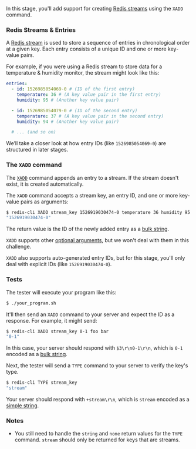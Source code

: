 In this stage, you'll add support for creating [Redis streams](https://redis.io/docs/latest/develop/data-types/streams/) using the `XADD` command.

### Redis Streams & Entries

A [Redis stream](https://redis.io/docs/latest/develop/data-types/streams/) is used to store a sequence of entries in chronological order at a given key. Each entry consists of a unique ID and one or more key-value pairs.

For example, if you were using a Redis stream to store data for a temperature & humidity monitor, the stream might look like this:

```yaml
entries:
  - id: 1526985054069-0 # (ID of the first entry)
    temperature: 36 # (A key value pair in the first entry)
    humidity: 95 # (Another key value pair)

  - id: 1526985054079-0 # (ID of the second entry)
    temperature: 37 # (A key value pair in the second entry)
    humidity: 94 # (Another key value pair)

  # ... (and so on)
```

We’ll take a closer look at how entry IDs (like `1526985054069-0`) are structured in later stages.

### The `XADD` command

The [`XADD`](https://redis.io/commands/xadd/) command appends an entry to a stream. If the stream doesn't exist, it is created automatically.

The `XADD` command accepts a stream key, an entry ID, and one or more key-value pairs as arguments:

```bash
$ redis-cli XADD stream_key 1526919030474-0 temperature 36 humidity 95
"1526919030474-0"
```

The return value is the ID of the newly added entry as a [bulk string](https://redis.io/docs/latest/develop/reference/protocol-spec/#bulk-strings).

`XADD` supports other [optional arguments](https://redis.io/docs/latest/commands/xadd/#optional-arguments), but we won't deal with them in this challenge.

`XADD` also supports auto-generated entry IDs, but for this stage, you'll only deal with explicit IDs (like `1526919030474-0`).

### Tests

The tester will execute your program like this:

```bash
$ ./your_program.sh
```

It'll then send an `XADD` command to your server and expect the ID as a response. For example, it might send:

```bash
$ redis-cli XADD stream_key 0-1 foo bar
"0-1"
```

In this case, your server should respond with `$3\r\n0-1\r\n`, which is `0-1` encoded as a [bulk string](https://redis.io/docs/latest/develop/reference/protocol-spec/#bulk-strings).

Next, the tester will send a `TYPE` command to your server to verify the key's type.

```bash
$ redis-cli TYPE stream_key
"stream"
```

Your server should respond with `+stream\r\n`, which is `stream` encoded as a [simple string](https://redis.io/docs/latest/develop/reference/protocol-spec/#simple-strings).

### Notes

- You still need to handle the `string` and `none` return values for the `TYPE` command. `stream` should only be returned for keys that are streams.
